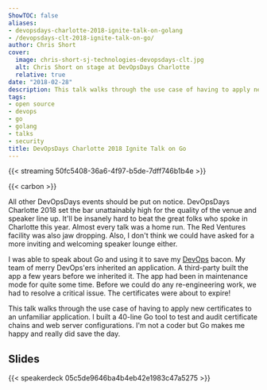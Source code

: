 ```yaml
---
ShowTOC: false
aliases:
- devopsdays-charlotte-2018-ignite-talk-on-golang
- /devopsdays-clt-2018-ignite-talk-on-go/
author: Chris Short
cover:
  image: chris-short-sj-technologies-devopsdays-clt.jpg
  alt: Chris Short on stage at DevOpsDays Charlotte
  relative: true
date: "2018-02-28"
description: This talk walks through the use case of having to apply new certificates to an unfamiliar application. I built a 50-line Go tool to test and audit certificate chains and web server configurations.
tags:
- open source
- devops
- go
- golang
- talks
- security
title: DevOpsDays Charlotte 2018 Ignite Talk on Go
---
```


{{< streaming 50fc5408-36a6-4f97-b5de-7dff746b1b4e >}}

{{< carbon >}}

All other DevOpsDays events should be put on notice. DevOpsDays Charlotte 2018 set the bar unattainably high for the quality of the venue and speaker line up. It'll be insanely hard to beat the great folks who spoke in Charlotte this year. Almost every talk was a home run. The Red Ventures facility was also jaw dropping. Also, I don't think we could have asked for a more inviting and welcoming speaker lounge either.

I was able to speak about Go and using it to save my [DevOps](https://devopsish.com) bacon. My team of merry DevOps'ers inherited an application. A third-party built the app a few years before we inherited it. The app had been in maintenance mode for quite some time. Before we could do any re-engineering work, we had to resolve a critical issue. The certificates were about to expire!

This talk walks through the use case of having to apply new certificates to an unfamiliar application. I built a 40-line Go tool to test and audit certificate chains and web server configurations. I'm not a coder but Go makes me happy and really did save the day.

## Slides

{{< speakerdeck 05c5de9646ba4b4eb42e1983c47a5275 >}}
